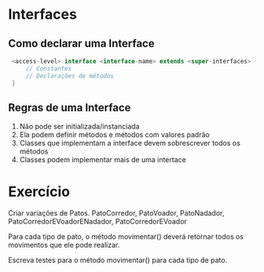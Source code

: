 # Interfaces

## Como declarar uma Interface

```java
 <access-level> interface <interface-name> extends <super-interfaces> {
     // Constantes
     // Declarações de métodos
 }
```

## Regras de uma Interface

1. Não pode ser initializada/instanciada
2. Ela podem definir métodos e métodos com valores padrão
3. Classes que implementam a interface devem sobrescrever todos os métodos
4. Classes podem implementar mais de uma intertace

# Exercício

Criar variações de Patos. PatoCorredor, PatoVoador, PatoNadador, PatoCorredorEVoadorENadador, PatoCorredorEVoador

Para cada tipo de pato, o método movimentar() deverá retornar todos os movimentos que ele pode realizar.

Escreva testes para o método movimentar() para cada tipo de pato.